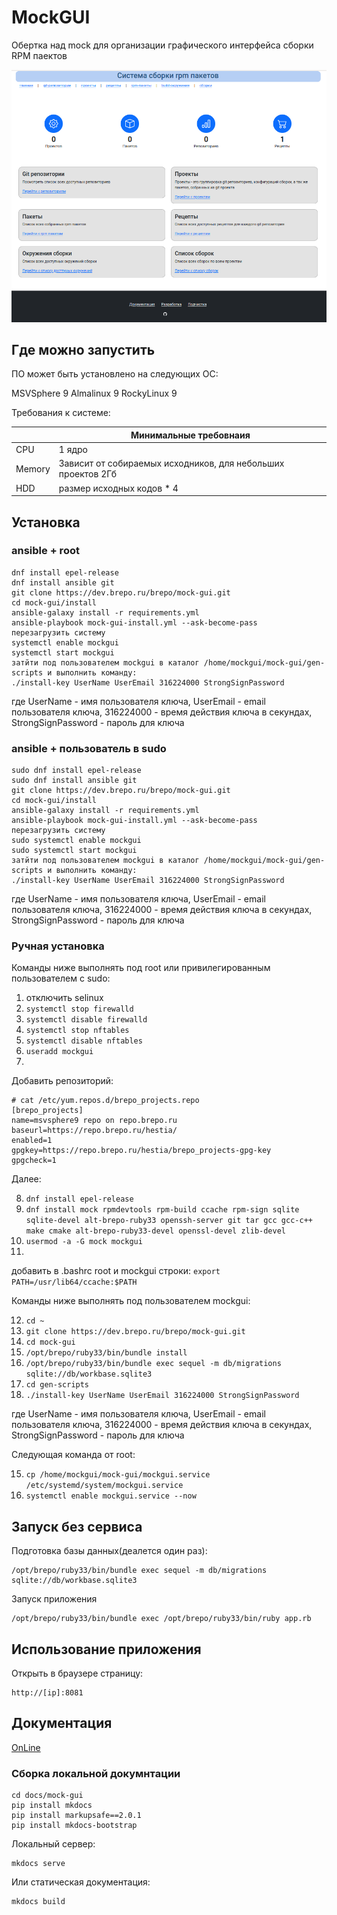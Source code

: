 # MockGUI

Обертка над mock для организации графического интерфейса сборки RPM паектов

![Главный экран MockGUI](docs/mock-gui/docs/img/mockgui_mainscreen.png)

## Где можно запустить

ПО может быть установлено на следующих ОС:

MSVSphere 9
Almalinux 9
RockyLinux 9

Требования к системе:

|        |          Минимальные требовнаия                              |
|--------|--------------------------------------------------------------|
| CPU    | 1 ядро                                                       |
| Memory | Зависит от собираемых исходников, для небольших проектов 2Гб |
| HDD    | размер исходных кодов * 4                                    |

## Установка 

### ansible + root

```
dnf install epel-release
dnf install ansible git
git clone https://dev.brepo.ru/brepo/mock-gui.git
cd mock-gui/install
ansible-galaxy install -r requirements.yml
ansible-playbook mock-gui-install.yml --ask-become-pass
перезагрузить систему
systemctl enable mockgui
systemctl start mockgui
затйти под пользователем mockgui в каталог /home/mockgui/mock-gui/gen-scripts и выполнить команду:
./install-key UserName UserEmail 316224000 StrongSignPassword
```

где UserName - имя пользователя ключа, UserEmail - email пользователя ключа, 316224000 - время действия ключа в секундах, StrongSignPassword - пароль для ключа

### ansible + пользователь в sudo

```
sudo dnf install epel-release
sudo dnf install ansible git
git clone https://dev.brepo.ru/brepo/mock-gui.git
cd mock-gui/install
ansible-galaxy install -r requirements.yml
ansible-playbook mock-gui-install.yml --ask-become-pass
перезагрузить систему
sudo systemctl enable mockgui
sudo systemctl start mockgui
затйти под пользователем mockgui в каталог /home/mockgui/mock-gui/gen-scripts и выполнить команду:
./install-key UserName UserEmail 316224000 StrongSignPassword
```

где UserName - имя пользователя ключа, UserEmail - email пользователя ключа, 316224000 - время действия ключа в секундах, StrongSignPassword - пароль для ключа

### Ручная установка

Команды ниже выполнять под root или привилегированным пользователем с sudo:

1. отключить selinux
2. `systemctl stop firewalld`
3. `systemctl disable firewalld`
4. `systemctl stop nftables`
5. `systemctl disable nftables`
6.  `useradd mockgui`
7. 
Добавить репозиторий:
```
# cat /etc/yum.repos.d/brepo_projects.repo
[brepo_projects]
name=msvsphere9 repo on repo.brepo.ru
baseurl=https://repo.brepo.ru/hestia/
enabled=1
gpgkey=https://repo.brepo.ru/hestia/brepo_projects-gpg-key
gpgcheck=1
```
Далее:

8. `dnf install epel-release`
9. `dnf install mock rpmdevtools rpm-build ccache rpm-sign sqlite sqlite-devel alt-brepo-ruby33 openssh-server git tar gcc gcc-c++ make cmake alt-brepo-ruby33-devel openssl-devel zlib-devel`
10. `usermod -a -G mock mockgui`
11. 
добавить в .bashrc root и mockgui строки:
`export PATH=/usr/lib64/ccache:$PATH`

Команды ниже выполнять под пользователем mockgui:

12. `cd ~`
13. `git clone https://dev.brepo.ru/brepo/mock-gui.git`
14. `cd mock-gui`
15. `/opt/brepo/ruby33/bin/bundle install`
16. `/opt/brepo/ruby33/bin/bundle exec sequel -m db/migrations sqlite://db/workbase.sqlite3`
17. `cd gen-scripts`
18. `./install-key UserName UserEmail 316224000 StrongSignPassword`

где UserName - имя пользователя ключа, UserEmail - email пользователя ключа, 316224000 - время действия ключа в секундах, StrongSignPassword - пароль для ключа

Следующая команда от root:

15. `cp /home/mockgui/mock-gui/mockgui.service /etc/systemd/system/mockgui.service`
16. `systemctl enable mockgui.service --now`


## Запуск без сервиса

Подготовка базы данных(деалется один раз):

```
/opt/brepo/ruby33/bin/bundle exec sequel -m db/migrations sqlite://db/workbase.sqlite3
```

Запуск приложения

```
/opt/brepo/ruby33/bin/bundle exec /opt/brepo/ruby33/bin/ruby app.rb
```

## Использование приложения

Открыть в браузере страницу:

```
http://[ip]:8081
```

## Документация

[OnLine](https://docs.brepo.ru/mockgui/)

### Сборка локальной докумнтации

```
cd docs/mock-gui
pip install mkdocs
pip install markupsafe==2.0.1
pip install mkdocs-bootstrap
```

Локальный сервер:

```
mkdocs serve
```

Или статическая документация:

```
mkdocs build
```
